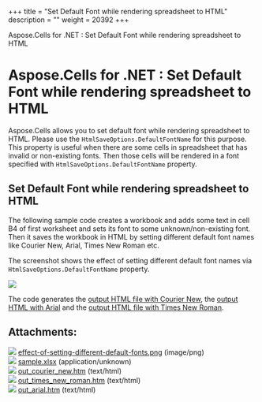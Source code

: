 +++
title = "Set Default Font while rendering spreadsheet to HTML" 
description = "" 
weight = 20392 
+++

Aspose.Cells for .NET : Set Default Font while rendering spreadsheet to HTML  

# Aspose.Cells for .NET : Set Default Font while rendering spreadsheet to HTML


Aspose.Cells allows you to set default font while rendering spreadsheet to HTML. Please use the `HtmlSaveOptions.DefaultFontName` for this purpose. This property is useful when there are some cells in spreadsheet that has invalid or non-existing fonts. Then those cells will be rendered in a font specified with `HtmlSaveOptions.DefaultFontName` property.

## Set Default Font while rendering spreadsheet to HTML

The following sample code creates a workbook and adds some text in cell B4 of first worksheet and sets its font to some unknown/non-existing font. Then it saves the workbook in HTML by setting different default font names like Courier New, Arial, Times New Roman etc.

The screenshot shows the effect of setting different default font names via `HtmlSaveOptions.DefaultFontName` property.

![](https://docs2.aspose.com/cells/net/attachments/5024958/5115507.png)

The code generates the [output HTML file with Courier New](https://docs2.aspose.com/cells/net/attachments/5024958/5115516.htm), the [output HTML with Arial](https://docs2.aspose.com/cells/net/attachments/5024958/5115518.htm) and the [output HTML file with Times New Roman](https://docs2.aspose.com/cells/net/attachments/5024958/5115517.htm).

## Attachments:

![](https://docs2.aspose.com/cells/net/images/icons/bullet_blue.gif) [effect-of-setting-different-default-fonts.png](https://docs2.aspose.com/cells/net/attachments/5024958/5115507.png) (image/png)  
![](https://docs2.aspose.com/cells/net/images/icons/bullet_blue.gif) [sample.xlsx](https://docs2.aspose.com/cells/net/attachments/5024958/5115506.xlsx) (application/unknown)  
![](https://docs2.aspose.com/cells/net/images/icons/bullet_blue.gif) [out\_courier\_new.htm](https://docs2.aspose.com/cells/net/attachments/5024958/5115516.htm) (text/html)  
![](https://docs2.aspose.com/cells/net/images/icons/bullet_blue.gif) [out\_times\_new\_roman.htm](https://docs2.aspose.com/cells/net/attachments/5024958/5115517.htm) (text/html)  
![](https://docs2.aspose.com/cells/net/images/icons/bullet_blue.gif) [out\_arial.htm](https://docs2.aspose.com/cells/net/attachments/5024958/5115518.htm) (text/html)  


